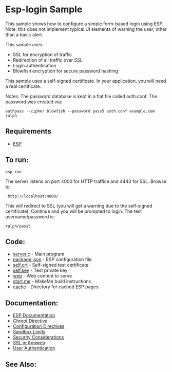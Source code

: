 Esp-login Sample
===

This sample shows how to configure a simple form-based login using ESP. 
Note: this does not implement typical UI elements of warning the user, other than a basic alert.

This sample uses:

* SSL for encryption of traffic
* Redirection of all traffic over SSL
* Login authentication 
* Blowfish encryption for secure password hashing

This sample uses a self-signed certificate. In your application, you will need a real certificate.

Notes:
The password database is kept in a flat file called auth.conf. The password was created via:

    authpass --cipher blowfish --password pass5 auth.conf example.com ralph

Requirements
---
* [ESP](http://embedthis.com/downloads/esp/download.esp)

To run:
---
    esp run

The server listens on port 4000 for HTTP traffice and 4443 for SSL. Browse to: 
 
     http://localhost:4000/

This will redirect to SSL (you will get a warning due to the self-signed certificate).
Continue and you will be prompted to login. The test username/password is:

    ralph/pass5

Code:
---
* [server.c](server.c) - Main program
* [package.json](package.json) - ESP configuration file
* [self.crt](self.crt) - Self-signed test certificate
* [self.key](self.key) - Test private key
* [web](web) - Web content to serve
* [start.me](start.me) - MakeMe build instructions
* [cache](cache) - Directory for cached ESP pages

Documentation:
---
* [ESP Documentation](http://embedthis.com/products/esp/doc/index.html)
* [Chroot Directive](http://embedthis.com/products/esp/doc/guide/esp/users/dir/server.html#chroot)
* [Configuration Directives](http://embedthis.com/products/esp/doc/guide/esp/users/configuration.html#directives)
* [Sandbox Limits](http://embedthis.com/products/esp/doc/guide/esp/users/dir/sandbox.html)
* [Security Considerations](http://embedthis.com/products/esp/doc/guide/esp/users/security.html)
* [SSL in Appweb](http://embedthis.com/products/esp/doc/guide/esp/users/ssl.html)
* [User Authentication](http://embedthis.com/products/esp/doc/guide/esp/users/authentication.html)

See Also:
---
